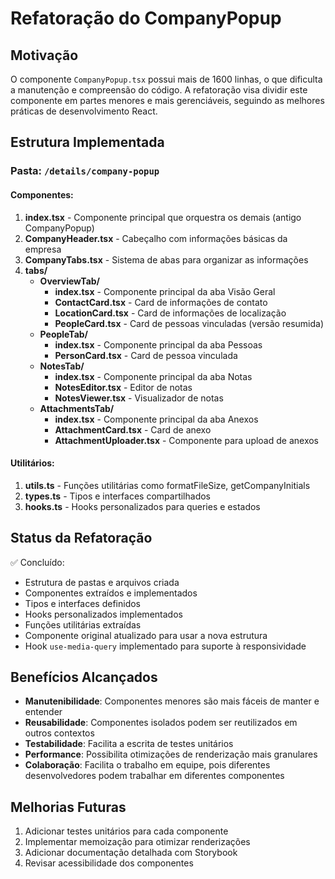 # Refatoração do CompanyPopup

## Motivação

O componente `CompanyPopup.tsx` possui mais de 1600 linhas, o que dificulta a manutenção e compreensão do código. A refatoração visa dividir este componente em partes menores e mais gerenciáveis, seguindo as melhores práticas de desenvolvimento React.

## Estrutura Implementada

### Pasta: `/details/company-popup`

#### Componentes:

1. **index.tsx** - Componente principal que orquestra os demais (antigo CompanyPopup)
2. **CompanyHeader.tsx** - Cabeçalho com informações básicas da empresa
3. **CompanyTabs.tsx** - Sistema de abas para organizar as informações
4. **tabs/**
   - **OverviewTab/**
     - **index.tsx** - Componente principal da aba Visão Geral
     - **ContactCard.tsx** - Card de informações de contato
     - **LocationCard.tsx** - Card de informações de localização
     - **PeopleCard.tsx** - Card de pessoas vinculadas (versão resumida)
   - **PeopleTab/**
     - **index.tsx** - Componente principal da aba Pessoas
     - **PersonCard.tsx** - Card de pessoa vinculada
   - **NotesTab/**
     - **index.tsx** - Componente principal da aba Notas
     - **NotesEditor.tsx** - Editor de notas
     - **NotesViewer.tsx** - Visualizador de notas
   - **AttachmentsTab/**
     - **index.tsx** - Componente principal da aba Anexos
     - **AttachmentCard.tsx** - Card de anexo
     - **AttachmentUploader.tsx** - Componente para upload de anexos

#### Utilitários:

1. **utils.ts** - Funções utilitárias como formatFileSize, getCompanyInitials
2. **types.ts** - Tipos e interfaces compartilhados
3. **hooks.ts** - Hooks personalizados para queries e estados

## Status da Refatoração

✅ Concluído:
- Estrutura de pastas e arquivos criada
- Componentes extraídos e implementados
- Tipos e interfaces definidos
- Hooks personalizados implementados
- Funções utilitárias extraídas
- Componente original atualizado para usar a nova estrutura
- Hook `use-media-query` implementado para suporte à responsividade

## Benefícios Alcançados

- **Manutenibilidade**: Componentes menores são mais fáceis de manter e entender
- **Reusabilidade**: Componentes isolados podem ser reutilizados em outros contextos
- **Testabilidade**: Facilita a escrita de testes unitários
- **Performance**: Possibilita otimizações de renderização mais granulares
- **Colaboração**: Facilita o trabalho em equipe, pois diferentes desenvolvedores podem trabalhar em diferentes componentes

## Melhorias Futuras

1. Adicionar testes unitários para cada componente
2. Implementar memoização para otimizar renderizações
3. Adicionar documentação detalhada com Storybook
4. Revisar acessibilidade dos componentes
